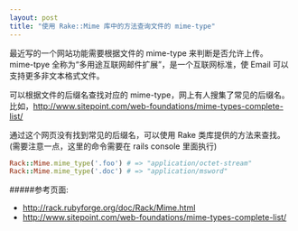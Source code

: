 ```yaml
---
layout: post
title: "使用 Rake::Mime 库中的方法查询文件的 mime-type"
---
```


最近写的一个网站功能需要根据文件的 mime-type 来判断是否允许上传。
mime-tpye 全称为“多用途互联网邮件扩展”，是一个互联网标准，使 Email 可以支持更多非文本格式文件。

可以根据文件的后缀名查找对应的 mime-type，网上有人搜集了常见的后缀名。比如，http://www.sitepoint.com/web-foundations/mime-types-complete-list/

通过这个网页没有找到常见的后缀名，可以使用 Rake 类库提供的方法来查找。(需要注意一点，这里的命令需要在 rails console 里面执行)

```ruby
Rack::Mime.mime_type('.foo') # => "application/octet-stream"
Rack::Mime.mime_type('.doc') # => "application/msword"
```

#####参考页面:
 - http://rack.rubyforge.org/doc/Rack/Mime.html
 - http://www.sitepoint.com/web-foundations/mime-types-complete-list/
